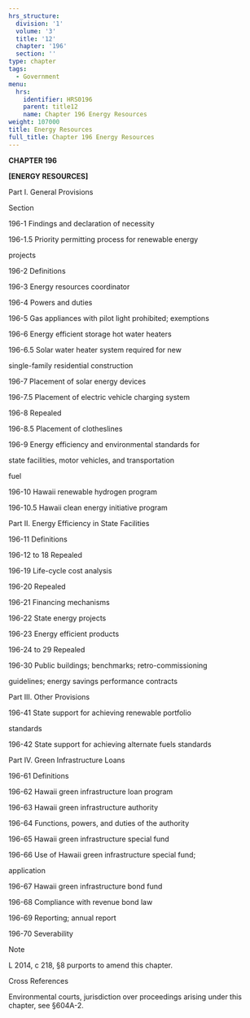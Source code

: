 ```yaml
---
hrs_structure:
  division: '1'
  volume: '3'
  title: '12'
  chapter: '196'
  section: ''
type: chapter
tags:
  - Government
menu:
  hrs:
    identifier: HRS0196
    parent: title12
    name: Chapter 196 Energy Resources
weight: 107000
title: Energy Resources
full_title: Chapter 196 Energy Resources
---
```

**CHAPTER 196**

**[ENERGY RESOURCES]**

Part I. General Provisions

Section

196-1 Findings and declaration of necessity

196-1.5 Priority permitting process for renewable energy

projects

196-2 Definitions

196-3 Energy resources coordinator

196-4 Powers and duties

196-5 Gas appliances with pilot light prohibited; exemptions

196-6 Energy efficient storage hot water heaters

196-6.5 Solar water heater system required for new

single-family residential construction

196-7 Placement of solar energy devices

196-7.5 Placement of electric vehicle charging system

196-8 Repealed

196-8.5 Placement of clotheslines

196-9 Energy efficiency and environmental standards for

state facilities, motor vehicles, and transportation

fuel

196-10 Hawaii renewable hydrogen program

196-10.5 Hawaii clean energy initiative program

Part II. Energy Efficiency in State Facilities

196-11 Definitions

196-12 to 18 Repealed

196-19 Life-cycle cost analysis

196-20 Repealed

196-21 Financing mechanisms

196-22 State energy projects

196-23 Energy efficient products

196-24 to 29 Repealed

196-30 Public buildings; benchmarks; retro-commissioning

guidelines; energy savings performance contracts

Part III. Other Provisions

196-41 State support for achieving renewable portfolio

standards

196-42 State support for achieving alternate fuels standards

Part IV. Green Infrastructure Loans

196-61 Definitions

196-62 Hawaii green infrastructure loan program

196-63 Hawaii green infrastructure authority

196-64 Functions, powers, and duties of the authority

196-65 Hawaii green infrastructure special fund

196-66 Use of Hawaii green infrastructure special fund;

application

196-67 Hawaii green infrastructure bond fund

196-68 Compliance with revenue bond law

196-69 Reporting; annual report

196-70 Severability

Note

L 2014, c 218, §8 purports to amend this chapter.

Cross References

Environmental courts, jurisdiction over proceedings arising under this chapter, see §604A-2.